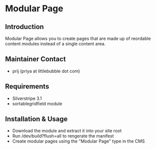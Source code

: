 # Modular Page

## Introduction
Modular Page allows you to create pages that are made up of reordable content modules instead of a single content area.

## Maintainer Contact ##

 * prij (priya at littlebubble dot com)

## Requirements

 * Silverstripe 3.1
 * sortablegridfield module

## Installation & Usage

* Download the module and extract it into your site root
* Run /dev/build?flush=all to rengerate the manifest
* Create modular pages using the "Modular Page" type in the CMS